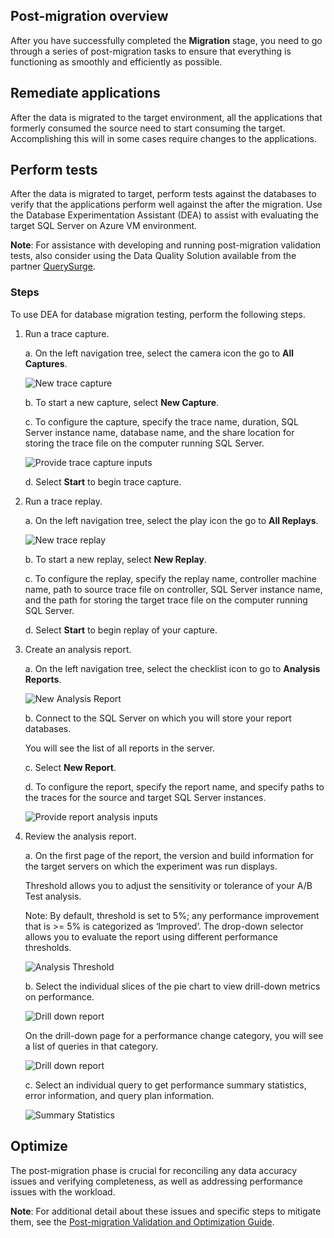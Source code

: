## Post-migration overview

After you have successfully completed the **Migration** stage, you need to go through a series of post-migration tasks to ensure that everything is functioning as smoothly and efficiently as possible.

## Remediate applications

After the data is migrated to the target environment, all the applications that formerly consumed the source need to start consuming the target. Accomplishing this will in some cases require changes to the applications.

## Perform tests

After the data is migrated to target, perform tests against the databases to verify that the applications perform well against the after the migration.
Use the Database Experimentation Assistant (DEA) to assist with evaluating the target SQL Server on Azure VM environment.

**Note**: For assistance with developing and running post-migration validation tests, also consider using the Data Quality Solution available from the partner [QuerySurge](http://www.querysurge.com/company/partners/microsoft). 

### Steps

To use DEA for database migration testing, perform the following steps.

1. Run a trace capture.

    a. On the left navigation tree, select the camera icon the go to **All Captures**.
    
    ![New trace capture](https://mpbdevcontent.azureedge.net/Images/scenario-assets/deanewcapture.png)
    
    b. To start a new capture, select **New Capture**.
    
    c. To configure the capture, specify the trace name, duration, SQL Server instance name, database name, and the share location for storing the trace file on the computer running SQL Server.
    
    ![Provide trace capture inputs](https://mpbdevcontent.azureedge.net/Images/scenario-assets/deacaptureinputs.png)
    
    d. Select **Start** to begin trace capture.

2. Run a trace replay.
    
    a. On the left navigation tree, select the play icon the go to **All Replays**.
    
    ![New trace replay](https://mpbdevcontent.azureedge.net/Images/scenario-assets/deanewreplay.png)
    
    b. To start a new replay, select **New Replay**.
    
    c. To configure the replay, specify the replay name, controller machine name, path to source trace file on controller, SQL Server instance name, and the path for storing the target trace file on the computer running SQL Server.
    
    d. Select **Start** to begin replay of your capture.
    
3. Create an analysis report.
 
    a. On the left navigation tree, select the checklist icon to go to **Analysis Reports**. 
    
    ![New Analysis Report](https://mpbdevcontent.azureedge.net/Images/scenario-assets/deanewanalysis.png)
    
    b. Connect to the SQL Server on which you will store your report databases.
    
    You will see the list of all reports in the server.
    
    c. Select **New Report**.
    
    d. To configure the report, specify the report name, and specify paths to the traces for the source and target SQL Server instances.
    
    ![Provide report analysis inputs](https://mpbdevcontent.azureedge.net/Images/scenario-assets/deaanalysisinput.png)
    
4. Review the analysis report.
 
    a. On the first page of the report, the version and build information for the target servers on which the experiment was run displays.
    
    Threshold allows you to adjust the sensitivity or tolerance of your A/B Test analysis. 
    
    Note: By default, threshold is set to 5%; any performance improvement that is >= 5% is categorized as ‘Improved’. The drop-down selector allows you to evaluate the report using different performance thresholds.
       
    ![Analysis Threshold](https://mpbdevcontent.azureedge.net/Images/scenario-assets/deathreshold.jpg)
    
    b. Select the individual slices of the pie chart to view drill-down metrics on performance.
    
    ![Drill down report](https://mpbdevcontent.azureedge.net/Images/scenario-assets/deachart.png)
    
    On the drill-down page for a performance change category, you will see a list of queries in that category. 
    
    ![Drill down report](https://mpbdevcontent.azureedge.net/Images/scenario-assets/deaerrorqueries.png)
    
    c. Select an individual query to get performance summary statistics, error information, and query plan information.
    
    ![Summary Statistics](https://mpbdevcontent.azureedge.net/Images/scenario-assets/deasummarystats.png)

## Optimize

The post-migration phase is crucial for reconciling any data accuracy issues and verifying completeness, as well as addressing performance issues with the workload.

**Note**: For additional detail about these issues and specific steps to mitigate them, see the [Post-migration Validation and Optimization Guide](https://docs.microsoft.com/en-us/sql/relational-databases/post-migration-validation-and-optimization-guide).
